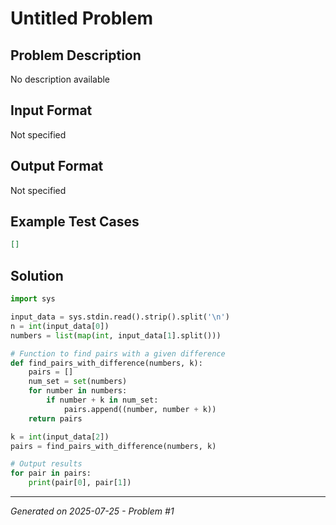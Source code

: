 # Untitled Problem

## Problem Description
No description available

## Input Format
Not specified

## Output Format
Not specified

## Example Test Cases
```json
[]
```

## Solution
```python
import sys

input_data = sys.stdin.read().strip().split('\n')
n = int(input_data[0])
numbers = list(map(int, input_data[1].split()))

# Function to find pairs with a given difference
def find_pairs_with_difference(numbers, k):
    pairs = []
    num_set = set(numbers)
    for number in numbers:
        if number + k in num_set:
            pairs.append((number, number + k))
    return pairs

k = int(input_data[2])
pairs = find_pairs_with_difference(numbers, k)

# Output results
for pair in pairs:
    print(pair[0], pair[1])
```

---
*Generated on 2025-07-25 - Problem #1*